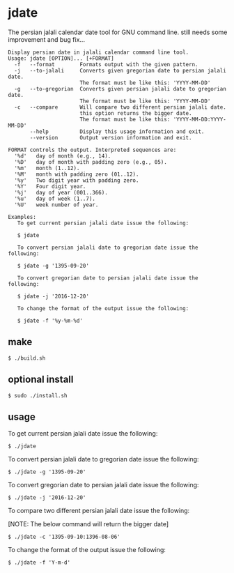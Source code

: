 # jdate
The persian jalali calendar date tool for GNU command line. still needs some improvement and bug fix...

```
Display persian date in jalali calendar command line tool.
Usage: jdate [OPTION]... [+FORMAT]
  -f   --format        Formats output with the given pattern.
  -j   --to-jalali     Converts given gregorian date to persian jalali date.
                       The format must be like this: 'YYYY-MM-DD'
  -g   --to-gregorian  Converts given persian jalali date to gregorian date.
                       The format must be like this: 'YYYY-MM-DD'
  -c   --compare       Will compare two different persian jalali date.
                       this option returns the bigger date.
                       The format must be like this: 'YYYY-MM-DD:YYYY-MM-DD'
       --help          Display this usage information and exit.
       --version       Output version information and exit.

FORMAT controls the output. Interpreted sequences are:
  '%d'   day of month (e.g., 14).
  '%D'   day of month with padding zero (e.g., 05).
  '%m'   month (1..12).
  '%M'   month with padding zero (01..12).
  '%y'   Two digit year with padding zero.
  '%Y'   Four digit year.
  '%j'   day of year (001..366).
  '%u'   day of week (1..7).
  '%U'   week number of year.

Examples:
   To get current persian jalali date issue the following:

   $ jdate 

   To convert persian jalali date to gregorian date issue the following:

   $ jdate -g '1395-09-20'

   To convert gregorian date to persian jalali date issue the following:

   $ jdate -j '2016-12-20'

   To change the format of the output issue the following:

   $ jdate -f '%y-%m-%d' 
```
## make

```
$ ./build.sh
```

## optional install

```
$ sudo ./install.sh
```

## usage
To get current persian jalali date issue the following:
```
$ ./jdate 
```

To convert persian jalali date to gregorian date issue the following:
```
$ ./jdate -g '1395-09-20'
```

To convert gregorian date to persian jalali date issue the following:
```
$ ./jdate -j '2016-12-20'
```

To compare two different persian jalali date issue the following:

[NOTE: The below command will return the bigger date]
```
$ ./jdate -c '1395-09-10:1396-08-06'
```

To change the format of the output issue the following:
```
$ ./jdate -f 'Y-m-d'
```
